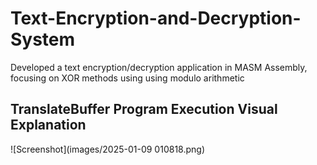 # Text-Encryption-and-Decryption-System

Developed a text encryption/decryption application in MASM Assembly, focusing on XOR methods using using modulo arithmetic 

## TranslateBuffer Program Execution Visual Explanation

![Screenshot](images/2025-01-09 010818.png)
